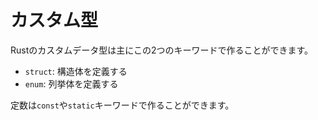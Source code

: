 # カスタム型

Rustのカスタムデータ型は主にこの2つのキーワードで作ることができます。

* `struct`: 構造体を定義する
* `enum`: 列挙体を定義する

定数は`const`や`static`キーワードで作ることができます。
